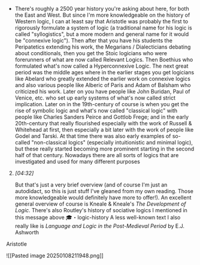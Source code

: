 
-   
    There's roughly a 2500 year history you're asking about here, for both the East and West. But since I'm more knowledgeable on the history of Western logic, I can at least say that Aristotle was probably the first to rigorously formulate a system of logic (a traditional name for his logic is called "syllogistics", but a more modern and general name for it would be "connexive logic"). Then after that you have his students the Peripatetics extending his work, the Megarians / Dialecticians debating about conditionals, then you get the Stoic logicians who were forerunners of what are now called Relevant Logics. Then Boethius who formulated what's now called a Hyperconnexive Logic. The next great period was the middle ages where in the earlier stages you get logicians like Abelard who greatly extended the earlier work on connexive logics and also various people like Alberic of Paris and Adam of Balsham who criticized his work. Later on you have people like John Buridan, Paul of Venice, etc. who set up early systems of what's now called strict implication. Later on in the 19th-century of course is when you get the rise of symbolic logic and what's now called "classical logic" with people like Charles Sanders Peirce and Gottlob Frege; and in the early 20th-century that really flourished especially with the work of Russell & Whitehead at first, then especially a bit later with the work of people like Godel and Tarski. At that time there was also early examples of so-called "non-classical logics" (especially intuitionistic and minimal logic), but these really started becoming more prominent starting in the second half of that century. Nowadays there are all sorts of logics that are investigated and used for many different purposes
    

2. _[_04:32_]_
    
    But that's just a very brief overview (and of course I'm just an autodidact, so this is just stuff I've gleaned from my own reading. Those more knowledgeable would definitely have more to offer!). An excellent general overview of course is Kneale & Kneale's _The Development of Logic_. There's also Routley's history of sociative logics I mentioned in this message above ⁠🎓・logic-history⁠ A less well-known text I also really like is _Language and Logic in the Post-Medieval Period_ by E.J. Ashworth


Aristotle

![[Pasted image 20250108211948.png]]

